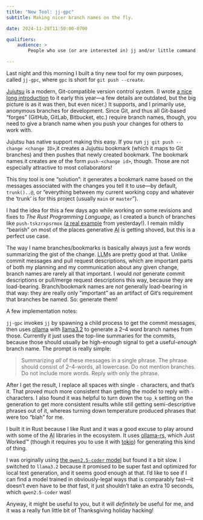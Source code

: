 ```yaml
---
title: "New Tool: jj-gpc"
subtitle: Making nicer branch names on the fly.

date: 2024-11-28T11:50:00-0700

qualifiers:
    audience: >
        People who use (or are interested in) jj and/or little command line tools in general.

---
```


Last night and this morning I built a tiny new tool for my own purposes, called `jj-gpc`, where `gpc` is short for `git push --create`.

[Jujutsu][jj] is a modern, Git-compatible version control system. (I wrote [a nice long introduction][jj-init] to it early this year—a few details are outdated, but the big picture is as it was then, but even nicer.) It supports, and I primarily use, anonymous branches for development. Since Git, and thus all Git-based “forges” (GitHub, GitLab, Bitbucket, etc.) require branch names, though, you need to give a branch name when you push your changes for others to work with.

[jj]: https://github.com/martinvonz/jj
[jj-init]: https://v5.chriskrycho.com/essays/jj-init/

Jujutsu has native support making this easy. If you run `jj git push --change <change ID>`,it creates a Jujutsu bookmark (which it maps to Git branches) and then pushes that newly created bookmark. The bookmark names it creates are of the form `push-<change id>`, though. Those are not especially attractive to most collaborators!

This tiny tool is one “solution”: it generates a bookmark name based on the messages associated with the changes you tell it to use—by default, `trunk()..@`, or “everything between my current working copy and whatever the ‘trunk’ is for this project (usually `main` or `master`”).

I had the idea for this a few days ago while working on some revisions and fixes to <cite>The Rust Programming Language</cite>, as I created a bunch of branches like `push-tskzrxpsrmox` ([a real example][eg] from yesterday!). I remain mildly “bearish” on most of the places generative <abbr title="artificial intelligence">AI</abbr> is getting shoved, but this is a perfect use case.

[eg]: https://github.com/rust-lang/book/pull/4118

The way I name branches/bookmarks is basically always just a few words summarizing the gist of the change. <abbr title="large language model">LLM</abbr>s are pretty good at that. Unlike commit messages and pull request descriptions, which are important parts of both my planning and my communication about any given change, branch names are rarely all that important. I would *not* generate commit descriptions or pull/merge request descriptions this way, because they are load-bearing. Branch/bookmark names are *not* generally load-bearing in that way: they are really only “important” as an artifact of Git‘s requirement that branches be named. So: generate them!

A few implementation notes:

`jj-gpc` invokes `jj` by spawning a child process to get the commit messages, then uses [ollama][ol] with [llama3.2][model] to generate a 2–4 word branch names from those. Currently it just uses the top-line summaries for the commits, because those should usually be high-enough signal to get a useful-*enough* branch name. The prompt is really simple:

[ol]: https://ollama.com
[model]: https://ollama.com/library/llama3.2

> Summarizing *all* of these messages in a single phrase. The phrase should consist of 2–4-words, all lowercase. Do not mention branches. Do not include more words. Reply with only the phrase.

After I get the result, I replace all spaces with single `-` characters, and that’s it. That proved much more consistent than getting the model to reply with `-` characters. I also found it was helpful to turn down the `top_k` setting on the generation to get more consistent results while still getting semi-descriptive phrases out of it, whereas turning down temperature produced phrases that were too “blah” for me.

I built it in Rust because I like Rust and it was a good excuse to play around with some of the <abbr title="artificial intelligence">AI</abbr> libraries in the ecosystem. It uses [ollama-rs][ol-rs], which Just Worked™ (though it requires you to use it with [tokio][tokio]) for generating this kind of thing.

[ol-rs]: https://github.com/pepperoni21/ollama-rs
[tokio]: https://tokio.rs

I was originally using [the `qwen2.5-coder` model][q] but found it a bit slow. I switched to `llama3.2` because it promised to be super fast and optimized for local text generation, and it seems good enough at that. I’d like to see if I can find a model trained in obviously-legal ways that is comparably fast—it doesn’t even have to be *that* fast, it just shouldn’t take an extra 10 seconds, which `qwen2.5-coder` was!

[q]: https://ollama.com/library/qwen2.5-coder

Anyway, it might be useful to you, but it will *definitely* be useful for me, and it was a really fun little bit of Thanksgiving holiday hacking!
